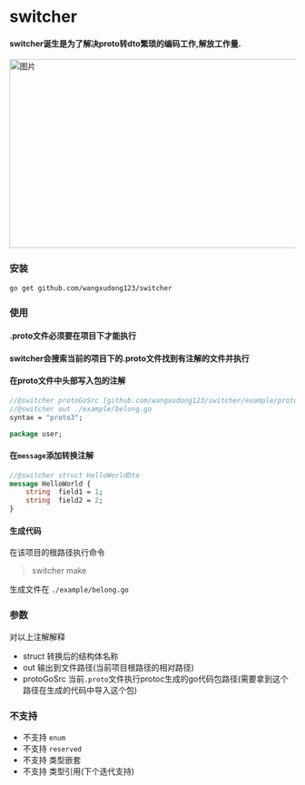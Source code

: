 # switcher


#### switcher诞生是为了解决proto转dto繁琐的编码工作,解放工作量.

<img src="https://big-c.oss-cn-hangzhou.aliyuncs.com/cms/img/2021/12/03/axG8D8Zi5X1638466008241-1638466008241.gif" alt="图片" width="510" height="333" align="bottom" />

### 安装
`go get github.com/wangxudong123/switcher`

### 使用

#### .proto文件必须要在项目下才能执行
#### switcher会搜索当前的项目下的.proto文件找到有注解的文件并执行

#### 在proto文件中头部写入包的注解

```protobuf
//@switcher protoGoSrc [github.com/wangxudong123/switcher/example/proto]
//@switcher out ./example/belong.go
syntax = "proto3";

package user;

```

#### 在`message`添加转换注解
```protobuf
//@switcher struct HelloWorldDto
message HelloWorld {
    string  field1 = 1;
    string  field2 = 2;
}
```
#### 生成代码
在该项目的根路径执行命令  
> switcher make  

生成文件在 `./example/belong.go`

### 参数
对以上注解解释
- struct 转换后的结构体名称 
- out  输出到文件路径(当前项目根路径的相对路径)
- protoGoSrc 当前`.proto`文件执行protoc生成的go代码包路径(需要拿到这个路径在生成的代码中导入这个包)

### 不支持
 - 不支持 `enum`
 - 不支持 `reserved`
 - 不支持 类型嵌套
 - 不支持 类型引用(下个迭代支持)